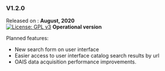 ### V1.2.0

Released on : **August, 2020**  
[![License: GPL v3](https://img.shields.io/badge/License-GPLv3-blue.svg)](https://www.gnu.org/licenses/gpl-3.0) 
**Operational version**

Planned features:

* New search form on user interface
* Easier access to user interface catalog search results by url
* OAIS data acquisition performance improvements.
